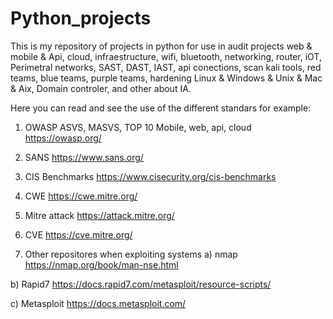 # Python_projects
This is my repository of projects in python for use in audit projects web &amp;  mobile &amp; Api, cloud, infraestructure, wifi, bluetooth, networking, router, iOT, Perimetral networks, SAST, DAST, IAST, api conections, scan kali tools, red teams, blue teams, purple teams, hardening Linux &amp; Windows &amp; Unix &amp; Mac &amp; Aix, Domain controler, and other about IA.

Here you can read and see the use of the different standars for example:
1) OWASP ASVS, MASVS, TOP 10 Mobile, web, api, cloud
https://owasp.org/ 

3) SANS 
https://www.sans.org/

5) CIS Benchmarks
https://www.cisecurity.org/cis-benchmarks

7) CWE 
https://cwe.mitre.org/

8) Mitre attack
https://attack.mitre.org/

9) CVE
https://cve.mitre.org/

10) Other repositores when exploiting systems
a) nmap
https://nmap.org/book/man-nse.html

b) Rapid7
https://docs.rapid7.com/metasploit/resource-scripts/

c) Metasploit
https://docs.metasploit.com/

















